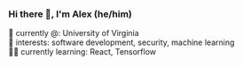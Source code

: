 ### Hi there 👋, I'm Alex (he/him)

🌱 currently @: University of Virginia  
🔭 interests: software development, security, machine learning  
🏋️‍♀️ currently learning: React, Tensorflow

<!--
<a href="https://github.com/alexgaue">
  <img align="center" src="./assets/badge.svg" />
</a>
-->
